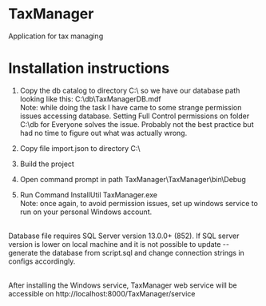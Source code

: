 # TaxManager
Application for tax managing

# Installation instructions

1) Copy the db catalog to directory C:\ so we have our database path looking like this: C:\db\TaxManagerDB.mdf <br/>
Note: while doing the task I have came to some strange permission issues accessing database. Setting Full Control permissions on folder C:\db for Everyone solves the issue. Probably not the best practice but had no time to figure out what was actually wrong. <br/> 

2) Copy file import.json to directory C:\ <br/>
3) Build the project <br/>
4) Open command prompt in path TaxManager\TaxManager\bin\Debug <br/>
5) Run Command InstallUtil TaxManager.exe <br/>
Note: once again, to avoid permission issues, set up windows service to run on your personal Windows account. <br/><br/>

Database file requires SQL Server version 13.0.0+ (852). If SQL server version is lower on local machine and it is not possible to update -- generate the database from script.sql and change connection strings in configs accordingly.<br/><br/>

After installing the Windows service, TaxManager web service will be accessible on http://localhost:8000/TaxManager/service
